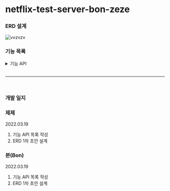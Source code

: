# netflix-test-server-bon-zeze


### ERD 설계
![vvzvzv](https://user-images.githubusercontent.com/34790699/159122534-d40937c3-096f-4635-a5ac-2782a6accb06.png)

### 기능 목록

<details>
<summary>기능 API </summary>
<div markdown="1">
  
```
기능 API 목록
- 계정(Account)
    - 생성 (1)
        - 회원가입
        - 이메일 인증
        - 결제수단 등록
    - 변경 (4)
        - 이메일, 비밀번호, 휴대폰번호, 멤버쉽 (결제API구현 이후 생각)
    - 탈퇴
    - 조회
    - 로그인
        - 일반 로그인
        - 소셜 로그인
            - 네이버
            - 카카오톡
            - 구글
            - 페이스북
    - 로그아웃
    - 비밀번호 찾기 (2)
        - 문자, SMS 인증

- 프로필(Profile)
    - 생성(1계정당 5개 가능)
    - 변경
        - 언어, 이름, 자동재생설정
        - 사진선택
    - 삭제
    - 목록 조회
    - 조회 

---

- 영화
    - 목록 조회
        1. TOP 10 순위 영상들
        2. 찜한 콘텐츠 보여주기
        3. 인기 콘텐츠 보여주기
        4. 최신 등록 콘텐츠
        5. 시청중인 콘텐츠
        6. 장르별 콘텐츠
    - 상세 정보 조회
    - 조회

- 시리즈
    - 목록 조회
        1. TOP 10 순위 영상들
        2. 찜한 콘텐츠 보여주기
        3. 인기 콘텐츠 보여주기
        4. 최신 등록 콘텐츠
        5. 시청중인 콘텐츠
        6. 장르별 콘텐츠
    - 상세 정보 조회
    - 조회
```

</div>
</details>



<br>

----

<br>

### 개발 일지


### 제제
2022.03.19
1. 기능 API 목록 작성
2. ERD 1차 초안 설계

### 본(Bon)
2022.03.19
1. 기능 API 목록 작성
2. ERD 1차 초안 설계
